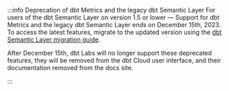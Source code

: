 :::info Deprecation of dbt Metrics and the legacy dbt Semantic Layer
For users of the dbt Semantic Layer on version 1.5 or lower &mdash; Support for dbt Metrics and the legacy dbt Semantic Layer ends on December 15th, 2023. To access the latest features, migrate to the updated version using the [dbt Semantic Layer migration guide](/guides/sl-migration).


After December 15th, dbt Labs will no longer support these deprecated features, they will be removed from the dbt Cloud user interface, and their documentation removed from the docs site.

:::
